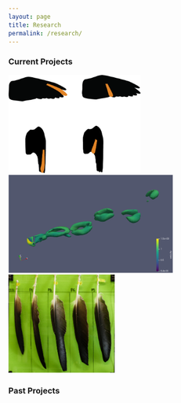 ```yaml
---
layout: page
title: Research
permalink: /research/
---
```


<style>
* {
  box-sizing: border-box;
}

.column {
  float: left;
  width: 33.33%;
  padding: 5px;
}

/* Clearfix (clear floats) */
.row::after {
  content: "";
  clear: both;
  display: table;
}
</style>

### Current Projects
<a src="/research_pages/ffint.md">
<img border="0" alt="FFINT" src="/images/ffint.png" height="200">
</a>
<a src="/research_pages/ffint.md">
<img border="0" alt="cfd" src="/images/Q criterion.png" height="200">
</a>
</a>
<a src="/research_pages/ffint.md">
<img border="0" alt="feamorph" src="/images/_1070256.JPG" height="200">
</a></br>

### Past Projects


